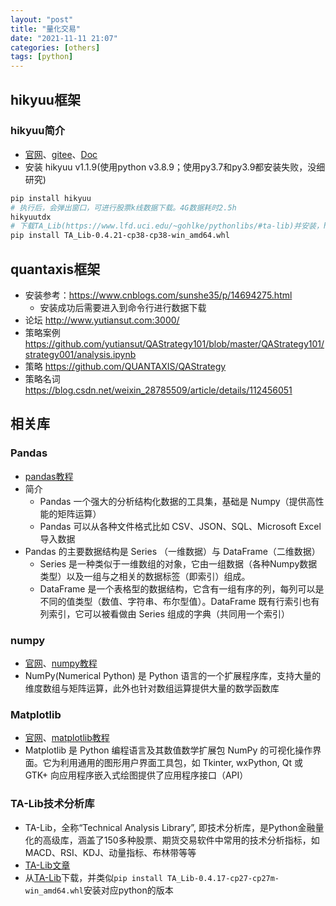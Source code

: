 ```yaml
---
layout: "post"
title: "量化交易"
date: "2021-11-11 21:07"
categories: [others]
tags: [python]
---
```


## hikyuu框架

### hikyuu简介

- [官网](http://hikyuu.org/)、[gitee](https://gitee.com/fasiondog/hikyuu)、[Doc](https://hikyuu.readthedocs.io/zh_CN/latest/)
- 安装 hikyuu v1.1.9(使用python v3.8.9；使用py3.7和py3.9都安装失败，没细研究)

```bash
pip install hikyuu
# 执行后，会弹出窗口，可进行股票k线数据下载。4G数据耗时2.5h
hikyuutdx
# 下载TA_Lib(https://www.lfd.uci.edu/~gohlke/pythonlibs/#ta-lib)并安装，hikyuu支持此库中得算法
pip install TA_Lib-0.4.21-cp38-cp38-win_amd64.whl
```

## quantaxis框架

- 安装参考：https://www.cnblogs.com/sunshe35/p/14694275.html
    - 安装成功后需要进入到命令行进行数据下载
- 论坛 http://www.yutiansut.com:3000/
- 策略案例 https://github.com/yutiansut/QAStrategy101/blob/master/QAStrategy101/strategy001/analysis.ipynb
- 策略 https://github.com/QUANTAXIS/QAStrategy
- 策略名词 https://blog.csdn.net/weixin_28785509/article/details/112456051

## 相关库

### Pandas

- [pandas教程](https://www.runoob.com/pandas/pandas-tutorial.html)
- 简介
    - Pandas 一个强大的分析结构化数据的工具集，基础是 Numpy（提供高性能的矩阵运算）
    - Pandas 可以从各种文件格式比如 CSV、JSON、SQL、Microsoft Excel 导入数据
- Pandas 的主要数据结构是 Series （一维数据）与 DataFrame（二维数据）
    - Series 是一种类似于一维数组的对象，它由一组数据（各种Numpy数据类型）以及一组与之相关的数据标签（即索引）组成。
    - DataFrame 是一个表格型的数据结构，它含有一组有序的列，每列可以是不同的值类型（数值、字符串、布尔型值）。DataFrame 既有行索引也有列索引，它可以被看做由 Series 组成的字典（共同用一个索引）

### numpy

- [官网](https://numpy.org/)、[numpy教程](https://www.runoob.com/numpy/numpy-tutorial.html)
- NumPy(Numerical Python) 是 Python 语言的一个扩展程序库，支持大量的维度数组与矩阵运算，此外也针对数组运算提供大量的数学函数库

### Matplotlib

- [官网](https://matplotlib.org/)、[matplotlib教程](https://www.runoob.com/matplotlib/matplotlib-tutorial.html)
- Matplotlib 是 Python 编程语言及其数值数学扩展包 NumPy 的可视化操作界面。它为利用通用的图形用户界面工具包，如 Tkinter, wxPython, Qt 或 GTK+ 向应用程序嵌入式绘图提供了应用程序接口（API）

### TA-Lib技术分析库

- TA-Lib，全称“Technical Analysis Library”, 即技术分析库，是Python金融量化的高级库，涵盖了150多种股票、期货交易软件中常用的技术分析指标，如MACD、RSI、KDJ、动量指标、布林带等等
- [TA-Lib文章](https://mp.weixin.qq.com/s/nLOCNim0XRjqs_2iLDMO8Q)
- 从[TA-Lib](https://www.lfd.uci.edu/~gohlke/pythonlibs/)下载，并类似`pip install TA_Lib-0.4.17-cp27-cp27m-win_amd64.whl`安装对应python的版本






